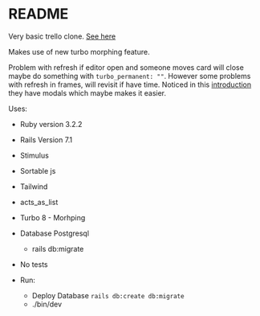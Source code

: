 # README

Very basic trello clone. [See here](https://rtc.hamnavoecode.com)

Makes use of new turbo morphing feature.

Problem with refresh if editor open and someone moves card will close maybe do something with ```turbo_permanent: ""```. However some problems with refresh in frames, will revisit if have time. Noticed in this [introduction](https://dev.37signals.com/a-happier-happy-path-in-turbo-with-morphing/) they have modals which maybe makes it easier. 

Uses:

* Ruby version 3.2.2

* Rails Version 7.1

* Stimulus

* Sortable js

* Tailwind

* acts_as_list

* Turbo 8 - Morhping

* Database Postgresql 

  * rails db:migrate

* No tests 

* Run:

  * Deploy Database ```rails db:create db:migrate```
  * ./bin/dev

